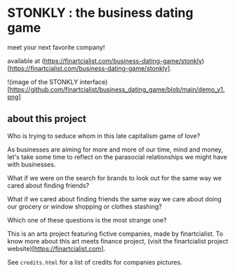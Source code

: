 # STONKLY : the business dating game

meet your next favorite company!

available at (https://finartcialist.com/business-dating-game/stonkly)[https://finartcialist.com/business-dating-game/stonkly].

!(image of the STONKLY interface)[https://github.com/finartcialist/business_dating_game/blob/main/demo_v1.png]

## about this project

Who is trying to seduce whom in this late capitalism game of love?

As businesses are aiming for more and more of our time, mind and money, let's take some time to reflect on the parasocial relationships we might have with businesses.

What if we were on the search for brands to look out for the same way we cared about finding friends?

What if we cared about finding friends the same way we care about doing our grocery or window shopping or clothes stashing?

Which one of these questions is the most strange one?

This is an arts project featuring fictive companies, made by finartcialist. To know more about this art meets finance project, (visit the finartcialist project website)[https://finartcialist.com].
        
See `credits.html` for a list of credits for companies pictures.
